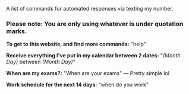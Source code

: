 A list of commands for automated responses via texting my number. 

### Please note: You are only using whatever is under quotation marks.

**To get to this website, and find more commands:** "help"

**Receive everything I've put in my calendar between 2 dates:** "*(Month Day)* between *(Month Day)*"

**When are my exams?:** "When are your exams" — Pretty simple lol

**Work schedule for the next 14 days:** "when do you work"

